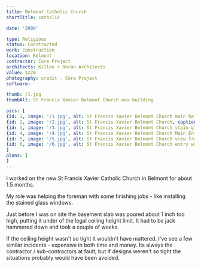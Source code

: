 ```yaml
---
title: Belmont Catholic Church
shortTitle: catholic

date: '2000'

type: Religious
status: Constructed
work: Construction
location: Belmont
contractor: Core Project
architects: Killen + Doran Architects
value: $22m
photography: credit - Core Project
software:

thumb: /1.jpg
thumbAlt: St Francis Xavier Belmont Church new building

pics: [
{id: 1, image: '/1.jpg', alt: St Francis Xavier Belmont Church main hall, caption: The main hall looking towards the alter - the ceiling is so high},
{id: 2, image: '/2.jpg', alt: St Francis Xavier Belmont Church, caption: St Francis Xavier Belmont Church},
{id: 3, image: '/3.jpg', alt: St Francis Xavier Belmont Church stain glass windows, caption: Stain glass windows & control room},
{id: 4, image: '/4.jpg', alt: St Francis Xavier Belmont Church Main Entry stairs, caption: Main entry stairs},
{id: 5, image: '/5.jpg', alt: St Francis Xavier Belmont Church view from the car park, caption: View from the car park},
{id: 6, image: '/6.jpg', alt: St Francis Xavier Belmont Church entry way, caption: Entry way},
]
plans: [
]
---
```

I worked on the new St Francis Xavier Catholic Church in Belmont for about 1.5 months.

My role was helping the foreman with some finishing jobs - like installing the stained glass windows.

Just before I was on site the basement slab was poured about 1 inch too high, putting it under of the legal ceiling height limit.
It had to be jack hammered down and took a couple of weeks.

If the ceiling height wasn't so tight it wouldn't have mattered. I've see a few similar incidents - expensive in both time and money.
Its always the contractor / sub-contractors at fault, but if designs weren't so tight the situations probably would have been avoided. 